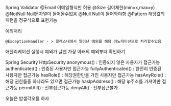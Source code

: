 Spring Validator
	@Email 이메일형식만 허용
	@Size 길이제한(min=x,max=y)
	@NotNull Null문자열이 들어올수없음
	@Null Null이 들어와야함
	@Pattern 해당값의 패턴을 정규식으로 표현가능


예외처리

	@ExceptionHandler - > 클래스내에서 일어난 예외를 해당 어노테이션으로 처리할수있음



애플리케이션 실행시 예외가 날땐 가장 아래의 예외부터 확인하기

Spring Security
	HttpSecurity
		anonymous() : 인증되지 않은 사용자가 접근가능
		authenticated() : 인증된 사용자만 접근가능
		fullyAuthenticated() : 완전히 인증된 사용자만 접근가능
		hasRole() : 해당권한만을 가진 사용자만 접근가능
		hasAnyRole() : 해당 권한들중 하나라도 있으면 접근가능
		hasIpAddress() : 해당 ip주소를 가져야만 접근가능
		permitAll() : 전부접근가능
		denyAll() : 전부접근불가




오늘은 밤샐각오를 하자

